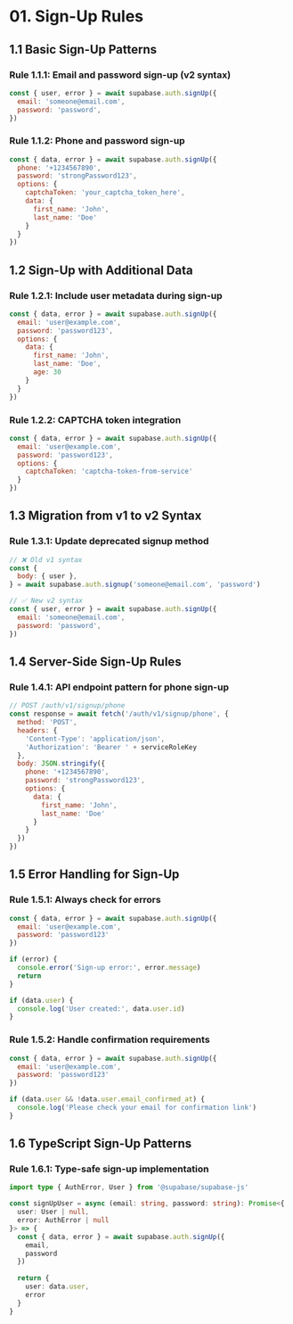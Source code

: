 # 01. Sign-Up Rules

## 1.1 Basic Sign-Up Patterns

### Rule 1.1.1: Email and password sign-up (v2 syntax)
```javascript
const { user, error } = await supabase.auth.signUp({
  email: 'someone@email.com',
  password: 'password',
})
```

### Rule 1.1.2: Phone and password sign-up
```javascript
const { data, error } = await supabase.auth.signUp({
  phone: '+1234567890',
  password: 'strongPassword123',
  options: {
    captchaToken: 'your_captcha_token_here',
    data: {
      first_name: 'John',
      last_name: 'Doe'
    }
  }
})
```

## 1.2 Sign-Up with Additional Data

### Rule 1.2.1: Include user metadata during sign-up
```javascript
const { data, error } = await supabase.auth.signUp({
  email: 'user@example.com',
  password: 'password123',
  options: {
    data: {
      first_name: 'John',
      last_name: 'Doe',
      age: 30
    }
  }
})
```

### Rule 1.2.2: CAPTCHA token integration
```javascript
const { data, error } = await supabase.auth.signUp({
  email: 'user@example.com',
  password: 'password123',
  options: {
    captchaToken: 'captcha-token-from-service'
  }
})
```

## 1.3 Migration from v1 to v2 Syntax

### Rule 1.3.1: Update deprecated signup method
```javascript
// ❌ Old v1 syntax
const {
  body: { user },
} = await supabase.auth.signup('someone@email.com', 'password')

// ✅ New v2 syntax
const { user, error } = await supabase.auth.signUp({
  email: 'someone@email.com',
  password: 'password',
})
```

## 1.4 Server-Side Sign-Up Rules

### Rule 1.4.1: API endpoint pattern for phone sign-up
```javascript
// POST /auth/v1/signup/phone
const response = await fetch('/auth/v1/signup/phone', {
  method: 'POST',
  headers: {
    'Content-Type': 'application/json',
    'Authorization': 'Bearer ' + serviceRoleKey
  },
  body: JSON.stringify({
    phone: '+1234567890',
    password: 'strongPassword123',
    options: {
      data: {
        first_name: 'John',
        last_name: 'Doe'
      }
    }
  })
})
```

## 1.5 Error Handling for Sign-Up

### Rule 1.5.1: Always check for errors
```javascript
const { data, error } = await supabase.auth.signUp({
  email: 'user@example.com',
  password: 'password123'
})

if (error) {
  console.error('Sign-up error:', error.message)
  return
}

if (data.user) {
  console.log('User created:', data.user.id)
}
```

### Rule 1.5.2: Handle confirmation requirements
```javascript
const { data, error } = await supabase.auth.signUp({
  email: 'user@example.com',
  password: 'password123'
})

if (data.user && !data.user.email_confirmed_at) {
  console.log('Please check your email for confirmation link')
}
```

## 1.6 TypeScript Sign-Up Patterns

### Rule 1.6.1: Type-safe sign-up implementation
```typescript
import type { AuthError, User } from '@supabase/supabase-js'

const signUpUser = async (email: string, password: string): Promise<{
  user: User | null,
  error: AuthError | null
}> => {
  const { data, error } = await supabase.auth.signUp({
    email,
    password
  })
  
  return {
    user: data.user,
    error
  }
}
```